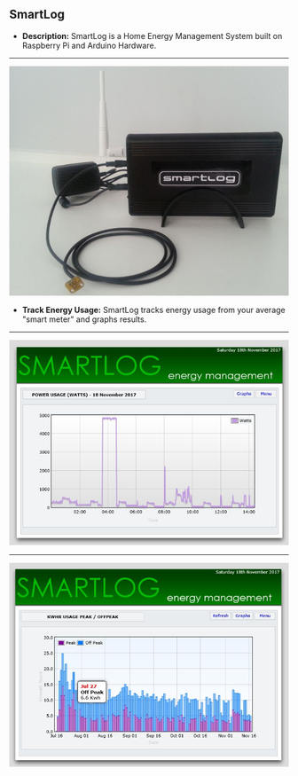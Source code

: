 SmartLog
---

- **Description:** SmartLog is a Home Energy Management System built on Raspberry Pi and Arduino Hardware.

---

![Alt text](images/smartlog_hw1.jpg "Smartlog Home Energy Management System")


- **Track Energy Usage:** SmartLog tracks energy usage from your average "smart meter" and graphs results.

---

![Alt text](images/smartlog_graph1.jpg "track power usage in real time")

---

![Alt text](images/smartlog_graph3.jpg "Track daily peak and off peak energy usage")

